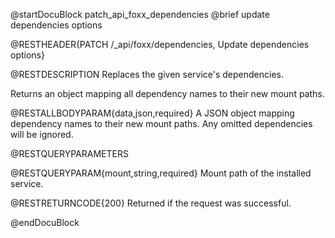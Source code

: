 @startDocuBlock patch_api_foxx_dependencies
@brief update dependencies options

@RESTHEADER{PATCH /_api/foxx/dependencies, Update dependencies options}

@RESTDESCRIPTION
Replaces the given service's dependencies.

Returns an object mapping all dependency names to their new mount paths.

@RESTALLBODYPARAM{data,json,required}
A JSON object mapping dependency names to their new mount paths.
Any omitted dependencies will be ignored.

@RESTQUERYPARAMETERS

@RESTQUERYPARAM{mount,string,required}
Mount path of the installed service.

@RESTRETURNCODE{200}
Returned if the request was successful.

@endDocuBlock
